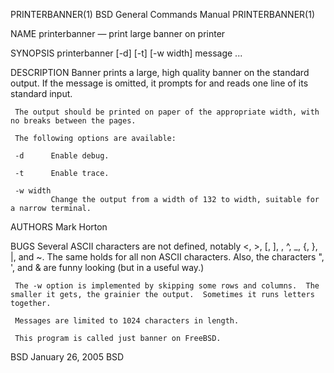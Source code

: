 PRINTERBANNER(1)                                                                         BSD General Commands Manual                                                                         PRINTERBANNER(1)

NAME
     printerbanner — print large banner on printer

SYNOPSIS
     printerbanner [-d] [-t] [-w width] message ...

DESCRIPTION
     Banner prints a large, high quality banner on the standard output.  If the message is omitted, it prompts for and reads one line of its standard input.

     The output should be printed on paper of the appropriate width, with no breaks between the pages.

     The following options are available:

     -d      Enable debug.

     -t      Enable trace.

     -w width
             Change the output from a width of 132 to width, suitable for a narrow terminal.

AUTHORS
     Mark Horton

BUGS
     Several ASCII characters are not defined, notably <, >, [, ], \, ^, _, {, }, |, and ~. The same holds for all non ASCII characters.  Also, the characters ", ', and & are funny looking (but in a useful
     way.)

     The -w option is implemented by skipping some rows and columns.  The smaller it gets, the grainier the output.  Sometimes it runs letters together.

     Messages are limited to 1024 characters in length.

     This program is called just banner on FreeBSD.

BSD                                                                                            January 26, 2005                                                                                           BSD
